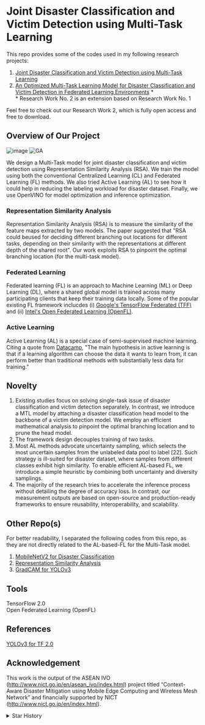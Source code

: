 # Joint Disaster Classification and Victim Detection using Multi-Task Learning
This repo provides some of the codes used in my following research projects: </br>
1. [Joint Disaster Classification and Victim Detection using Multi-Task Learning](https://ieeexplore.ieee.org/document/9666576)
2. [An Optimized Multi-Task Learning Model for Disaster Classification and Victim Detection in Federated Learning Environments](https://doi.org/10.1109/ACCESS.2022.3218655) \* </br>
\* Research Work No. 2 is an extension based on Research Work No. 1

Feel free to check out our Research Work 2, which is fully open access and free to download.

## Overview of Our Project
![image](https://user-images.githubusercontent.com/55955482/197429318-e3f33cc0-581e-4546-afd6-6c774643d999.png)
![GA](https://user-images.githubusercontent.com/55955482/197528473-85497daf-f2d4-4c11-b5a5-8bbfff70a9c6.jpg)

We design a Multi-Task model for joint disaster classification and victim detection using Representation Similarity Analysis (RSA). We train the model using both the conventional Centralized Learning (CL) and Federated Learning (FL) methods. We also tried Active Learning (AL) to see how it could help in reducing the labeling workload for disaster dataset. Finally, we use OpenVINO for model optimization and inference optimization.

### Representation Similarity Analysis
Representation Similarity Analysis (RSA) is to measure the similarity of the feature maps extracted by two models. The paper suggested that "RSA could beused for deciding different branching out locations for different tasks, depending on their similarity with the representations at different depth of the shared root". Our work exploits RSA to pinpoint the optimal branching location (for the multi-task model).

### Federated Learning
Federated learning (FL) is an approach to Machine Learning (ML) or Deep Learning (DL), where a shared global model is trained across many participating clients that keep their training data locally. Some of the popular existing FL framework inclucdes (i) [Google's TensorFlow Federated (TFF)](https://www.tensorflow.org/federated/tutorials/tutorials_overview) and (ii) [Intel's Open Federated Learning (OpenFL)](https://github.com/intel/openfl). 

### Active Learning
Active Learning (AL) is a special case of semi-supervised machine learning. Citing a quote from [Datacamp](https://www.datacamp.com/tutorial/active-learning), "The main hypothesis in active learning is that if a learning algorithm can choose the data it wants to learn from, it can perform better than traditional methods with substantially less data for training."


## Novelty
1. Existing studies focus on solving single-task issue of disaster classification and victim detection separately. In contrast, we introduce a MTL model by attaching a disaster classification head model to the backbone of a victim detection model. We employ an efficient mathematical analysis to pinpoint the optimal branching location and to prune the head model.
2. The framework design decouples training of two tasks.
3. Most AL methods advocate uncertainty sampling, which selects the most uncertain samples from the unlabeled data pool to label [22]. Such strategy is ill-suited for disaster dataset, where samples from different classes exhibit high similarity. To enable efficient AL-based FL, we introduce a simple heuristic by combining both uncertainty and diversity samplings. 
4. The majority of the research tries to accelerate the inference process without detailing the degree of accuracy loss. In contrast, our measurement outputs are based on open-source and production-ready frameworks to ensure reusability, interoperability, and scalability.


## Other Repo(s)
For better readability, I separated the following codes from this repo, as they are not directly related to the AL-based-FL for the Multi-Task model. </br>
1. [MobileNetV2 for Disaster Classification](https://github.com/yjwong1999/MobileNetV2-for-Disaster-Classification)
2. [Representation Similarity Analysis](https://github.com/yjwong1999/Representation-Similarity-Analysis)
3. [GradCAM for YOLOv3](https://github.com/yjwong1999/GradCAM-for-YOLOv3)


## Tools
TensorFlow 2.0 </br>
Open Federated Learning (OpenFL) </br>


## References
[YOLOv3 for TF 2.0](https://github.com/zzh8829/yolov3-tf2)


## Acknowledgement
This work is the output of the ASEAN IVO (http://www.nict.go.jp/en/asean_ivo/index.html) project titled “Context-Aware Disaster Mitigation using Mobile Edge Computing and Wireless Mesh Network” and financially supported by NICT (http://www.nict.go.jp/en/index.html). 



<details>
<summary>Star History</summary>
  
[![Star History Chart](https://api.star-history.com/svg?repos=yjwong1999/AL-based-FL-for-Multi-Task-Disaster-Detection-Model&type=Date)](https://star-history.com/#yjwong1999/AL-based-FL-for-Multi-Task-Disaster-Detection-Model&Date)

</details>
